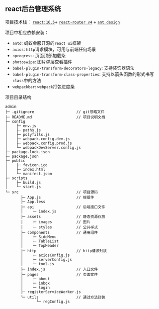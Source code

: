 ## react后台管理系统
项目技术栈： [`react:16.5`](https://react.docschina.org/)+ 
[`react-router v4`](https://reacttraining.com/react-router/web/guides/philosophy) + 
[`ant design`](https://ant.design/index-cn)

项目中相应依赖安装：
* `antd`: 蚂蚁金服开源的`react ui`框架
* `axios`: `http`请求模块，可用与前端任何场景
* `nprogress`: 页面顶部加载条
* `photoswipe`: 图片弹层查看插件
* `babel-plugin-transform-decorators-legacy`: 支持装饰器语法
* `babel-plugin-transform-class-properties`: 支持以箭头函数的形式书写`class`中的方法
* `webpackbar`: `webpack`打包进度条

项目目录结构
```
admin
├─ .gitignore                   // git忽略文件
├─ README.md                    // 项目说明文档
├─ config                       
│    ├─ env.js
│    ├─ paths.js
│    ├─ polyfills.js
│    ├─ webpack.config.dev.js
│    ├─ webpack.config.prod.js
│    └─ webpackDevServer.config.js
├─ package-lock.json
├─ package.json
├─ public
│    ├─ favicon.ico
│    ├─ index.html
│    └─ manifest.json
├─ scripts
│    ├─ build.js
│    └─ start.js
└─ src                          // 项目源码
       ├─ App.js                // 根组件
       ├─ App.less
       ├─ api                   // 后端接口文件
       │    └─ index.js
       ├─ assets                // 静态资源存放
       │    ├─ images           // 图片
       │    └─ styles           // 公共样式
       ├─ components            // 通用组件
       │    ├─ SideMenu
       │    ├─ TableList
       │    └─ TopHeader
       ├─ http                  // http请求封装
       │    ├─ axiosConfig.js
       │    ├─ serverConfig.js
       │    └─ tool.js
       ├─ index.js              // 入口文件
       ├─ pages                 // 页面文件
       │    ├─ about
       │    ├─ inbox
       │    └─ login
       ├─ registerServiceWorker.js
       └─ utils                 // 通过方法封装
              └─ regConfig.js   
```